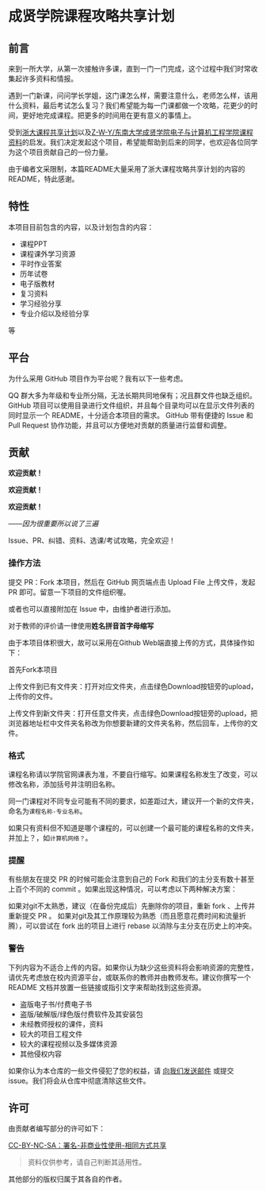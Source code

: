 # 成贤学院课程攻略共享计划

## 前言

来到一所大学，从第一次接触许多课，直到一门一门完成，这个过程中我们时常收集起许多资料和情报。

遇到一门新课，问问学长学姐，这门课怎么样，需要注意什么，老师怎么样，该用什么资料，最后考试怎么复习？我们希望能为每一门课都做一个攻略，花更少的时间，更好地完成课程。把更多的时间用在更有意义的事情上。

受到[浙大课程共享计划](https://github.com/QSCTech/zju-icicles)以及[Z-W-Y/东南大学成贤学院电子与计算机工程学院课程资料](https://github.com/Z-W-Y/SeuCxxyCourseShare/tree/main)的启发。我们决定发起这个项目，希望能帮助到后来的同学，也欢迎各位同学为这个项目贡献自己的一份力量。

由于编者文采限制，本篇README大量采用了浙大课程攻略共享计划的内容的README，特此感谢。

## 特性

本项目目前包含的内容，以及计划包含的内容：

- 课程PPT
- 课程课外学习资源
- 平时作业答案
- 历年试卷
- 电子版教材
- 复习资料
- 学习经验分享
- 专业介绍以及经验分享

等

## 平台
为什么采用 GitHub 项目作为平台呢？我有以下一些考虑。

QQ 群大多为年级和专业所分隔，无法长期共同地保有；况且群文件也缺乏组织。
GitHub 项目可以使用目录进行文件组织，并且每个目录均可以在显示文件列表的同时显示一个 README，十分适合本项目的需求。
GitHub 带有便捷的 Issue 和 Pull Request 协作功能，并且可以方便地对贡献的质量进行监督和调整。

## 贡献

**欢迎贡献！**

**欢迎贡献！**

**欢迎贡献！**

*——因为很重要所以说了三遍*

Issue、PR、纠错、资料、选课/考试攻略，完全欢迎！

### 操作方法

提交 PR：Fork 本项目，然后在 GitHub 网页端点击 Upload File 上传文件，发起 PR 即可。留意一下项目的文件组织喔。

或者也可以直接附加在 Issue 中，由维护者进行添加。

对于教师的评价请一律使用**姓名拼音首字母缩写**

由于本项目体积很大，故可以采用在Github Web端直接上传的方式，具体操作如下：

首先Fork本项目

上传文件到已有文件夹：打开对应文件夹，点击绿色Download按钮旁的upload，上传你的文件。

上传文件到新文件夹：打开任意文件夹，点击绿色Download按钮旁的upload，把浏览器地址栏中文件夹名称改为你想要新建的文件夹名称，然后回车，上传你的文件。

### 格式

课程名称请以学院官网课表为准，不要自行缩写。如果课程名称发生了改变，可以修改名称，添加括号并注明旧名称。

同一门课程对不同专业可能有不同的要求，如差距过大，建议开一个新的文件夹，命名为`课程名称-专业名称`。

如果只有资料但不知道是哪个课程的，可以创建一个最可能的课程名称的文件夹，并加上？，如`计算机网络？`。

### 提醒

有些朋友在提交 PR 的时候可能会注意到自己的 Fork 和我们的主分支有数十甚至上百个不同的 commit 。如果出现这种情况，可以考虑以下两种解决方案：

如果对git不太熟悉，建议（在备份完成后）先删除你的项目，重新 fork 、上传并重新提交 PR 。
如果对git及其工作原理较为熟悉（而且愿意花费时间和流量折腾），可以尝试在 fork 出的项目上进行 rebase 以消除与主分支在历史上的冲突。

### 警告

下列内容为不适合上传的内容。如果你认为缺少这些资料将会影响资源的完整性，请优先考虑放在校内资源平台，或联系你的教师并由教师发布。建议你撰写一个 README 文档并放置一些链接或指引文字来帮助找到这些资源。

<ul style="list-style-type:disc">
    <li>盗版电子书/付费电子书</li>
    <li>盗版/破解版/绿色版付费软件及其安装包</li>
    <li>未经教师授权的课件，资料</li>
    <li>较大的项目工程文件</li>
    <li>较大的课程视频以及多媒体资源</li>
    <li>其他侵权内容</li>
</ul>

如果你认为本仓库的一些文件侵犯了您的权益，请 [向我们发送邮件](mailto:1293915326@qq.com) 或提交issue。我们将会从仓库中彻底清除这些文件。

## 许可
由贡献者编写部分的许可如下：

[CC-BY-NC-SA：署名-非商业性使用-相同方式共享](https://creativecommons.org/licenses/by-nc-sa/4.0/deed.zh)
> 资料仅供参考，请自己判断其适用性。

其他部分的版权归属于其各自的作者。
